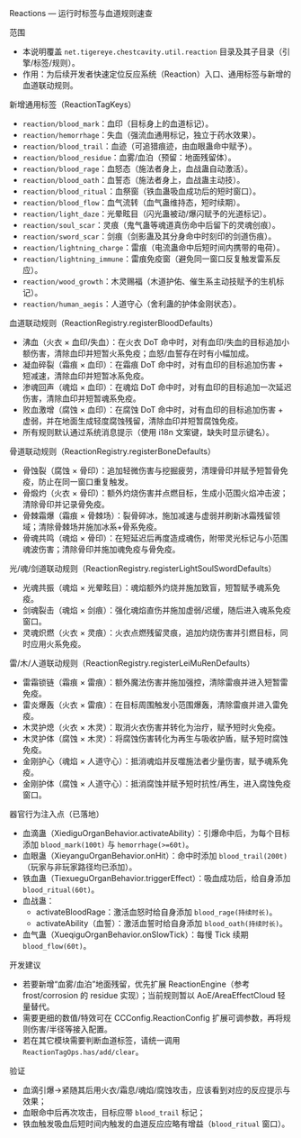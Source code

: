 Reactions — 运行时标签与血道规则速查

范围
- 本说明覆盖 `net.tigereye.chestcavity.util.reaction` 目录及其子目录（引擎/标签/规则）。
- 作用：为后续开发者快速定位反应系统（Reaction）入口、通用标签与新增的血道联动规则。

新增通用标签（ReactionTagKeys）
- `reaction/blood_mark`：血印（目标身上的血道标记）。
- `reaction/hemorrhage`：失血（强流血通用标记，独立于药水效果）。
- `reaction/blood_trail`：血迹（可追猎痕迹，由血眼蛊命中赋予）。
- `reaction/blood_residue`：血雾/血泊（预留：地面残留体）。
- `reaction/blood_rage`：血怒态（施法者身上，血战蛊自动激活）。
- `reaction/blood_oath`：血誓态（施法者身上，血战蛊主动技）。
- `reaction/blood_ritual`：血祭窗（铁血蛊吸血成功后的短时窗口）。
- `reaction/blood_flow`：血气流转（血气蛊维持态，短时续期）。
- `reaction/light_daze`：光晕眩目（闪光蛊被动/爆闪赋予的光道标记）。
- `reaction/soul_scar`：灵痕（鬼气蛊等魂道真伤命中后留下的灵魂创痕）。
- `reaction/sword_scar`：剑痕（剑影蛊及其分身命中时刻印的剑道伤痕）。
- `reaction/lightning_charge`：雷痕（电流蛊命中后短时间内携带的电荷）。
- `reaction/lightning_immune`：雷痕免疫窗（避免同一窗口反复触发雷系反应）。
- `reaction/wood_growth`：木灵赐福（木道护佑、催生系主动技赋予的生机标记）。
- `reaction/human_aegis`：人道守心（舍利蛊的护体金刚状态）。

血道联动规则（ReactionRegistry.registerBloodDefaults）
- 沸血（火衣 × 血印/失血）：在火衣 DoT 命中时，对有血印/失血的目标追加小额伤害，清除血印并短暂火系免疫；血怒/血誓存在时有小幅加成。
- 凝血碎裂（霜痕 × 血印）：在霜痕 DoT 命中时，对有血印的目标追加伤害 + 短减速，清除血印并短暂冰系免疫。
- 渗魂回声（魂焰 × 血印）：在魂焰 DoT 命中时，对有血印的目标追加一次延迟伤害，清除血印并短暂魂系免疫。
- 败血激增（腐蚀 × 血印）：在腐蚀 DoT 命中时，对有血印的目标追加伤害 + 虚弱，并在地面生成轻度腐蚀残留，清除血印并短暂腐蚀免疫。
- 所有规则默认通过系统消息提示（使用 i18n 文案键，缺失时显示键名）。

骨道联动规则（ReactionRegistry.registerBoneDefaults）
- 骨蚀裂（腐蚀 × 骨印）：追加轻微伤害与挖掘疲劳，清理骨印并赋予短暂骨免疫，防止在同一窗口重复触发。
- 骨煅灼（火衣 × 骨印）：额外灼烧伤害并点燃目标，生成小范围火焰冲击波；清除骨印并记录骨免疫。
- 骨棘霜爆（霜痕 × 骨棘场）：裂骨碎冰，施加减速与虚弱并刷新冰霜残留领域；清除骨棘场并施加冰系+骨系免疫。
- 骨魂共鸣（魂焰 × 骨印）：在短延迟后再度造成魂伤，附带灵光标记与小范围魂波伤害；清除骨印并施加魂免疫与骨免疫。

光/魂/剑道联动规则（ReactionRegistry.registerLightSoulSwordDefaults）
- 光魂共振（魂焰 × 光晕眩目）：魂焰额外灼烧并施加致盲，短暂赋予魂系免疫。
- 剑魂裂击（魂焰 × 剑痕）：强化魂焰直伤并施加虚弱/迟缓，随后进入魂系免疫窗口。
- 灵魂炽燃（火衣 × 灵痕）：火衣点燃残留灵痕，追加灼烧伤害并引燃目标，同时应用火系免疫。

雷/木/人道联动规则（ReactionRegistry.registerLeiMuRenDefaults）
- 雷霜锁链（霜痕 × 雷痕）：额外魔法伤害并施加强控，清除雷痕并进入短暂雷免疫。
- 雷炎爆轰（火衣 × 雷痕）：在目标周围触发小范围爆轰，清除雷痕并进入雷免疫。
- 木灵护熄（火衣 × 木灵）：取消火衣伤害并转化为治疗，赋予短时火免疫。
- 木灵护体（腐蚀 × 木灵）：将腐蚀伤害转化为再生与吸收护盾，赋予短时腐蚀免疫。
- 金刚护心（魂焰 × 人道守心）：抵消魂焰并反噬施法者少量伤害，赋予魂系免疫。
- 金刚护体（腐蚀 × 人道守心）：抵消腐蚀并赋予短时抗性/再生，进入腐蚀免疫窗口。

器官行为注入点（已落地）
- 血滴蛊（XiediguOrganBehavior.activateAbility）：引爆命中后，为每个目标添加 `blood_mark(100t)` 与 `hemorrhage(>=60t)`。
- 血眼蛊（XieyanguOrganBehavior.onHit）：命中时添加 `blood_trail(200t)`（玩家与非玩家路径均已添加）。
- 铁血蛊（TiexueguOrganBehavior.triggerEffect）：吸血成功后，给自身添加 `blood_ritual(60t)`。
- 血战蛊：
  - activateBloodRage：激活血怒时给自身添加 `blood_rage(持续时长)`。
  - activateAbility（血誓）：激活血誓时给自身添加 `blood_oath(持续时长)`。
- 血气蛊（XueqiguOrganBehavior.onSlowTick）：每慢 Tick 续期 `blood_flow(60t)`。

开发建议
- 若要新增“血雾/血泊”地面残留，优先扩展 ReactionEngine（参考 frost/corrosion 的 residue 实现）；当前规则暂以 AoE/AreaEffectCloud 轻量替代。
- 需要更细的数值/特效可在 CCConfig.ReactionConfig 扩展可调参数，再将规则伤害/半径等接入配置。
- 若在其它模块需要判断血道标签，请统一调用 `ReactionTagOps.has/add/clear`。

验证
- 血滴引爆→紧随其后用火衣/霜息/魂焰/腐蚀攻击，应该看到对应的反应提示与效果；
- 血眼命中后再次攻击，目标应带 `blood_trail` 标记；
- 铁血触发吸血后短时间内触发的血道反应应略有增益（`blood_ritual` 窗口）。
